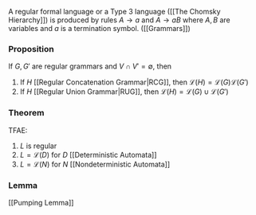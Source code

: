 A regular formal language or a Type 3 language ([[The Chomsky Hierarchy]]) is produced by rules $A\to a$ and $A\to aB$ where $A,B$ are variables and $a$ is a termination symbol. ([[Grammars]])
### Proposition
If $G,G'$ are regular grammars and $V\cap V'=\emptyset$, then 
1. If $H$ [[Regular Concatenation Grammar|RCG]], then $\mathcal{L}(H)=\mathcal{L}(G)\mathcal{L}(G')$
2. If $H$ [[Regular Union Grammar|RUG]], then $\mathcal{L}(H)=\mathcal{L}(G)\cup \mathcal{L}(G')$

### Theorem
TFAE:
1. $L$ is regular
2. $L=\mathcal{L}(D)$ for $D$ [[Deterministic Automata]]
3. $L=\mathcal{L}(N)$ for $N$ [[Nondeterministic Automata]]

### Lemma
[[Pumping Lemma]]